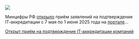 <!--2025-05-11 13:21:15-->
<div class="yb">
  <div class="rss habr"><img src="https://habrastorage.org/getpro/habr/upload_files/fdb/326/e21/fdb326e214100e525a70267793bcc15c.jpg" /><p>Минцифры РФ <a href="https://digital.gov.ru/mediacontent/nachalsya-priyom-zayavok-na-podtverzhdenie-it-akkreditaczii" rel="noopener noreferrer nofollow">открыло</a> приём заявлений на&nbsp;подтверждение IT‑аккредитации с 7&nbsp;мая по 1&nbsp;июня 2025&nbsp;года на <a href="https://www.gosuslugi.ru/600178/1/form" rel="noopener noreferrer nofollow">портале</a>... <p class="titl"><a href="https://habr.com/ru/news/908358/?utm_source=habrahabr&utm_medium=rss&utm_campaign=908358">Открыт приём на подтверждение IT‑аккредитации компаний</a></p></div>
</div>
